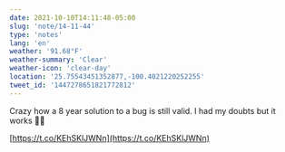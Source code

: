 ```yaml
---
date: 2021-10-10T14:11:48-05:00
slug: 'note/14-11-44'
type: 'notes'
lang: 'en'
weather: '91.68°F'
weather-summary: 'Clear'
weather-icon: 'clear-day'
location: '25.75543451352877,-100.4021220252255'
tweet_id: '1447278651821772812'
---
```

Crazy how a 8 year solution to a bug is still valid. I had my doubts but it works 🙌🏼

[https://t.co/KEhSKlJWNn](https://t.co/KEhSKlJWNn) 